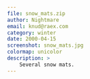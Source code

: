 ```yaml
---
file: snow_mats.zip
author: Nightmare
email: knud@raex.com
category: winter
date: 2000-04-15
screenshot: snow_mats.jpg
colormap: unicolor
description: >
    Several snow mats.
---
```


